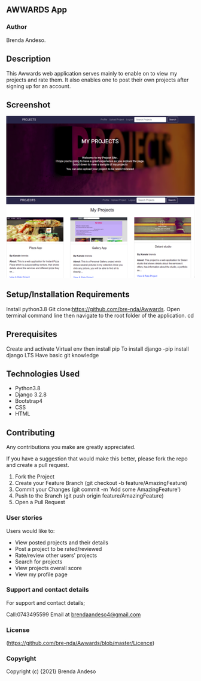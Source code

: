 ## AWWARDS App
### Author 
Brenda Andeso.

## Description
This Awwards web application serves mainly to enable on to view my projects and rate them. It also enables one to post their own projects after signing up for an account.

## Screenshot
<img src="media/project3.png">
<img src="media/project2.png">

## Setup/Installation Requirements
Install python3.8 Git clone:https://github.com/bre-nda/Awwards. Open terminal command line then navigate to the root folder of the application. cd

## Prerequisites
Create and activate Virtual env then install pip To install django -pip install django LTS Have basic git knowledge

## Technologies Used
* Python3.8 
* Django 3.2.8 
* Bootstrap4 
* CSS 
* HTML

## Contributing
Any contributions you make are greatly appreciated.

If you have a suggestion that would make this better, please fork the repo and create a pull request.

1. Fork the Project 
2. Create your Feature Branch (git checkout -b feature/AmazingFeature) 
3. Commit your Changes (git commit -m 'Add some AmazingFeature') 
4. Push to the Branch (git push origin feature/AmazingFeature) 
5. Open a Pull Request

### User stories
Users would like to:

* View posted projects and their details
* Post a project to be rated/reviewed
* Rate/review other users' projects
* Search for projects
* View projects overall score
* View my profile page

### Support and contact details
For support and contact details;

Call:0743495599 Email at brendaandeso4@gmail.com

### License
(https://github.com/bre-nda/Awwards/blob/master/Licence)

### Copyright
Copyright (c) {2021} Brenda Andeso